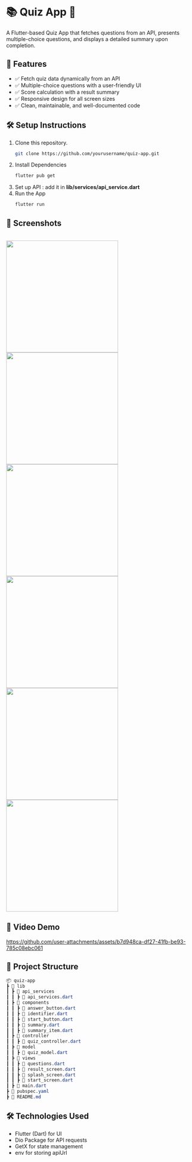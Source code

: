 # 📚 Quiz App 🎯

A Flutter-based Quiz App that fetches questions from an API, presents multiple-choice questions, and displays a detailed summary upon completion.

## 🚀 Features

- ✅ Fetch quiz data dynamically from an API
- ✅ Multiple-choice questions with a user-friendly UI
- ✅ Score calculation with a result summary
- ✅ Responsive design for all screen sizes
- ✅ Clean, maintainable, and well-documented code

## 🛠️ Setup Instructions

1. Clone this repository.
   ```bash
   git clone https://github.com/yourusername/quiz-app.git
   ```
2. Install Dependencies
   ```bash
   flutter pub get
   ```
3. Set up API : add it in **lib/services/api_service.dart**
4. Run the App
   ```bash
   flutter run
   ```

## 📸 Screenshots 
</br>
<img src="https://github.com/user-attachments/assets/19b6e4a8-bb25-4385-9dad-a6e7741f060d " width="300" > <img src="https://github.com/user-attachments/assets/e9e69502-b4df-442a-97fe-0b2b4b17f7bb" width="300" > <img src="https://github.com/user-attachments/assets/de87d454-8349-4412-9ea3-f5d973220522" width="300" >
<img src="https://github.com/user-attachments/assets/97f09a70-0b07-4105-ace7-c07e10b3eeee" width="300" > <img src="https://github.com/user-attachments/assets/813d9856-ba16-4068-9760-f4d4dba46b52" width="300" > <img src="https://github.com/user-attachments/assets/48722bd9-7239-4f01-81a3-d296e23a9f4b" width="300" >

## 🎥 Video Demo


https://github.com/user-attachments/assets/b7d948ca-df27-41fb-be93-785c08ebc061


## 📂 Project Structure
```css
📦 quiz-app
┣ 📂 lib
┃ ┣ 📂 api_services
┃ ┃ ┣ 📜 api_services.dart
┃ ┣ 📂 components
┃ ┃ ┣ 📜 answer_button.dart
┃ ┃ ┣ 📜 identifier.dart
┃ ┃ ┣ 📜 start_button.dart
┃ ┃ ┣ 📜 summary.dart
┃ ┃ ┣ 📜 summary_item.dart
┃ ┣ 📂 controller   
┃ ┃ ┣ 📜 quiz_controller.dart
┃ ┣ 📂 model
┃ ┃ ┣ 📜 quiz_model.dart
┃ ┣ 📂 views
┃ ┃ ┣ 📜 questions.dart
┃ ┃ ┣ 📜 result_screen.dart
┃ ┃ ┣ 📜 splash_screen.dart
┃ ┃ ┣ 📜 start_screen.dart
┃ ┣ 📜 main.dart
┣ 📜 pubspec.yaml
┣ 📜 README.md
```

## 🛠️ Technologies Used
- Flutter (Dart) for UI
- Dio Package for API requests
- GetX for state management
- env for storing apiUrl
     














